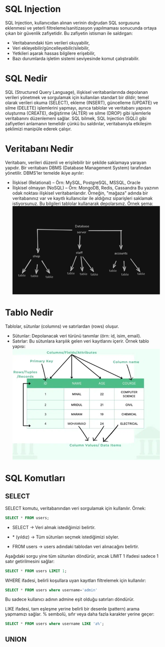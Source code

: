 # SQL Injection
SQL Injection, kullanıcıdan alınan verinin doğrudan SQL sorgusuna eklenmesi ve yeterli filtreleme/sanitizasyon yapılmaması sonucunda ortaya çıkan bir güvenlik zafiyetidir.
Bu zafiyetin istismarı ile saldırgan:
- Veritabanındaki tüm verileri okuyabilir,
- Veri ekleyebilir/güncelleyebilir/silebilir,
- Yetkileri aşarak hassas bilgilere erişebilir,
- Bazı durumlarda işletim sistemi seviyesinde komut çalıştırabilir.

# SQL Nedir
SQL (Structured Query Language), ilişkisel veritabanlarında depolanan verileri yönetmek ve sorgulamak için kullanılan standart bir dildir; temel olarak verileri okuma (SELECT), ekleme (INSERT), güncelleme (UPDATE) ve silme (DELETE) işlemlerini yapmayı, ayrıca tablolar ve veritabanı yapısını oluşturma (CREATE), değiştirme (ALTER) ve silme (DROP) gibi işlemlerle veritabanını düzenlemeni sağlar. SQL bilmek, SQL Injection (SQLi) gibi zafiyetleri anlamanın temelidir çünkü bu saldırılar, veritabanıyla etkileşim şeklimizi manipüle ederek çalışır.

# Veritabanı Nedir
Veritabanı, verileri düzenli ve erişilebilir bir şekilde saklamaya yarayan yapıdır.
Bir veritabanı DBMS (Database Management System) tarafından yönetilir.
DBMS’ler temelde ikiye ayrılır:
- İlişkisel (Relational) – Örn: MySQL, PostgreSQL, MSSQL, Oracle
- İlişkisel olmayan (NoSQL) – Örn: MongoDB, Redis, Cassandra
Bu yazının odak noktası ilişkisel veritabanlarıdır.
Örneğin, "mağaza" adında bir veritabanınız var ve kayıtlı kullanıcılar ile aldığınız siparişleri saklamak istiyorsunuz. Bu bilgileri tablolar kullanarak depolarsınız.
Örnek şema:
![alt text](resim.png)

# Tablo Nedir
Tablolar, sütunlar (columns) ve satırlardan (rows) oluşur.
- Sütunlar: Depolanacak veri türünü tanımlar (örn: id, isim, email).
- Satırlar: Bu sütunlara karşılık gelen veri kayıtlarını içerir.
Örnek tablo yapısı:
![alt text](resim-1.png)

# SQL Komutları
## SELECT
SELECT komutu, veritabanından veri sorgulamak için kullanılır.
Örnek:
```sql
SELECT * FROM users;
```
- SELECT → Veri almak istediğimizi belirtir.

- \* (yıldız) → Tüm sütunları seçmek istediğimizi söyler.

- FROM users → users adındaki tablodan veri alınacağını belirtir.

Aşağıdaki sorgu yine tüm sütunları döndürür, ancak LIMIT 1 ifadesi sadece 1 satır getirilmesini sağlar:
```sql
SELECT * FROM users LIMIT 1;
```

WHERE ifadesi, belirli koşullara uyan kayıtları filtrelemek için kullanılır:
```sql
SELECT * FROM users where username='admin'
```

Bu sadece kullanıcı adının admine eşit olduğu satırları döndürür.

LIKE ifadesi, tam eşleşme yerine belirli bir desenle (pattern) arama yapmamızı sağlar. % sembolü, sıfır veya daha fazla karakter yerine geçer:
```sql
SELECT * FROM users where username LIKE 'a%';
```

## UNION 